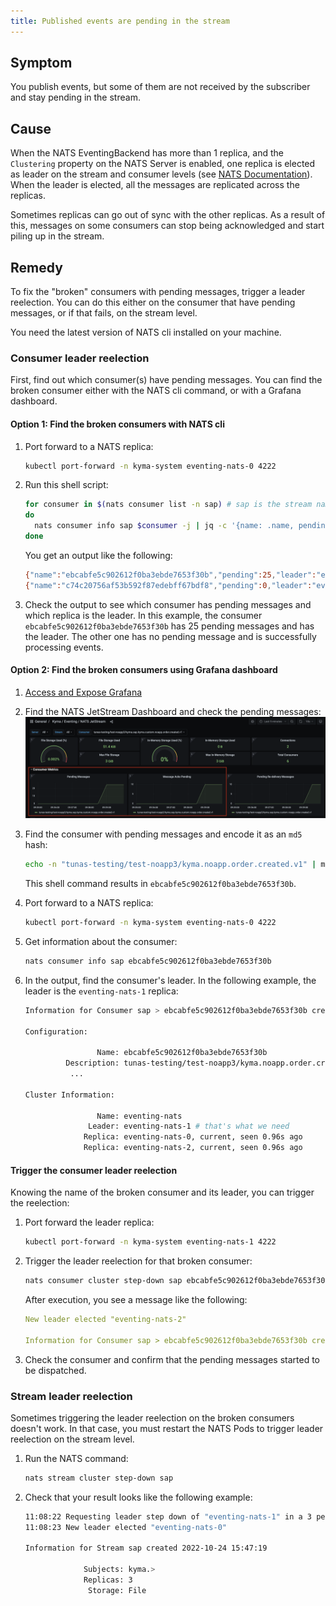 ```yaml
---
title: Published events are pending in the stream
---
```


## Symptom

You publish events, but some of them are not received by the subscriber and stay pending in the stream.

## Cause

When the NATS EventingBackend has more than 1 replica, and the `Clustering` property on the NATS Server is enabled, one replica is elected as leader on the stream and consumer levels (see [NATS Documentation](https://docs.nats.io/running-a-nats-service/configuration/clustering/jetstream_clustering)).
When the leader is elected, all the messages are replicated across the replicas.

Sometimes replicas can go out of sync with the other replicas.
As a result of this, messages on some consumers can stop being acknowledged and start piling up in the stream.

## Remedy

To fix the "broken" consumers with pending messages, trigger a leader reelection. You can do this either on the consumer that have pending messages, or if that fails, on the stream level.

You need the latest version of NATS cli installed on your machine.

### Consumer leader reelection

First, find out which consumer(s) have pending messages. You can find the broken consumer either with the NATS cli command, or with a Grafana dashboard.

#### Option 1: Find the broken consumers with NATS cli

1. Port forward to a NATS replica:

   ```bash
   kubectl port-forward -n kyma-system eventing-nats-0 4222  

2. Run this shell script:

   ```bash
   for consumer in $(nats consumer list -n sap) # sap is the stream name
   do
     nats consumer info sap $consumer -j | jq -c '{name: .name, pending: .num_pending, leader: .cluster.leader}'
   done
   ```

   You get an output like the following:

   ```bash
   {"name":"ebcabfe5c902612f0ba3ebde7653f30b","pending":25,"leader":"eventing-nats-1"}
   {"name":"c74c20756af53b592f87edebff67bdf8","pending":0,"leader":"eventing-nats-0"}
   ```

3. Check the output to see which consumer has pending messages and which replica is the leader.
   In this example, the consumer `ebcabfe5c902612f0ba3ebde7653f30b` has 25 pending messages and has the leader.
   The other one has no pending message and is successfully processing events.

#### Option 2: Find the broken consumers using Grafana dashboard

1. [Access and Expose Grafana](../../security/sec-06-access-expose-grafana.md)
2. Find the NATS JetStream Dashboard and check the pending messages:
   ![Pending consumer](../../assets/grafana_pending_consumer.png)
3. Find the consumer with pending messages and encode it as an `md5` hash:

   ```bash
   echo -n "tunas-testing/test-noapp3/kyma.noapp.order.created.v1" | md5
   ```

   This shell command results in `ebcabfe5c902612f0ba3ebde7653f30b`.

4. Port forward to a NATS replica:

   ```bash
   kubectl port-forward -n kyma-system eventing-nats-0 4222  

5. Get information about the consumer:

   ```bash
   nats consumer info sap ebcabfe5c902612f0ba3ebde7653f30b
   ```

6. In the output, find the consumer's leader.
   In the following example, the leader is the `eventing-nats-1` replica:

   ```bash
   Information for Consumer sap > ebcabfe5c902612f0ba3ebde7653f30b created 2022-10-24T15:49:43+02:00
   
   Configuration:
   
                   Name: ebcabfe5c902612f0ba3ebde7653f30b
            Description: tunas-testing/test-noapp3/kyma.noapp.order.created.v1
             ...
   
   Cluster Information:
   
                   Name: eventing-nats
                 Leader: eventing-nats-1 # that's what we need
                Replica: eventing-nats-0, current, seen 0.96s ago
                Replica: eventing-nats-2, current, seen 0.96s ago
   ```

#### Trigger the consumer leader reelection

Knowing the name of the broken consumer and its leader, you can trigger the reelection:

1. Port forward the leader replica:

   ```bash
   kubectl port-forward -n kyma-system eventing-nats-1 4222  
   ```

2. Trigger the leader reelection for that broken consumer:

   ```bash
   nats consumer cluster step-down sap ebcabfe5c902612f0ba3ebde7653f30b
   ```

   After execution, you see a message like the following:

   ```yaml
   New leader elected "eventing-nats-2"
   
   Information for Consumer sap > ebcabfe5c902612f0ba3ebde7653f30b created 2022-10-24T15:49:43+02:00
   ```

3. Check the consumer and confirm that the pending messages started to be dispatched.

### Stream leader reelection

Sometimes triggering the leader reelection on the broken consumers doesn't work. In that case, you must restart the NATS Pods to trigger leader reelection on the stream level.

1. Run the NATS command:

   ```bash
   nats stream cluster step-down sap
   ```

2. Check that your result looks like the following example:

   ```bash
   11:08:22 Requesting leader step down of "eventing-nats-1" in a 3 peer RAFT group
   11:08:23 New leader elected "eventing-nats-0"
   
   Information for Stream sap created 2022-10-24 15:47:19
   
                Subjects: kyma.>
                Replicas: 3
                 Storage: File
   ```
